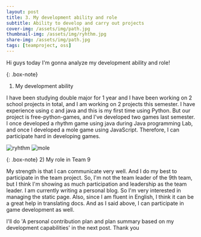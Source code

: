 ```yaml
---
layout: post 
title: 3. My development ability and role
subtitle: Ability to develop and carry out projects
cover-img: /assets/img/path.jpg
thumbnail-img: /assets/img/ryhthm.jpg
share-img: /assets/img/path.jpg
tags: [teamproject, oss]
---
```


Hi guys today I'm gonna analyze my development ability and role!

{: .box-note}
1) My development ability


I have been studying double major for 1 year and I have been working on 2 school projects in total, and I am working on 2 projects this semester.
I have experience using c and java and this is my first time using Python. 
But our project is free-python-games, and I've developed two games last semester.
I once developed a rhythm game using java during Java programming Lab, and once I developed a mole game using JavaScript.
Therefore, I can participate hard in developing games.

![ryhthm](https://user-images.githubusercontent.com/55980214/99899418-9e9e2380-2cec-11eb-831f-bd2cb25ab532.JPG)
![mole](https://user-images.githubusercontent.com/55980214/99899419-9fcf5080-2cec-11eb-99f6-6a599f271e91.JPG)




{: .box-note}
2) My role in Team 9


My strength is that I can communicate very well. And I do my best to participate in the team project.
So, I'm not the team leader of the 9th team, but I think I'm showing as much participation and leadership as the team leader.
I am currently writing a personal blog. So I'm very interested in managing the static page.
Also, since I am fluent in English, I think it can be a great help in translating docs.
And as I said above, I can participate in game development as well.

I'll do 'A personal contribution plan and plan summary based on my development capabilities' in the next post.
Thank you
